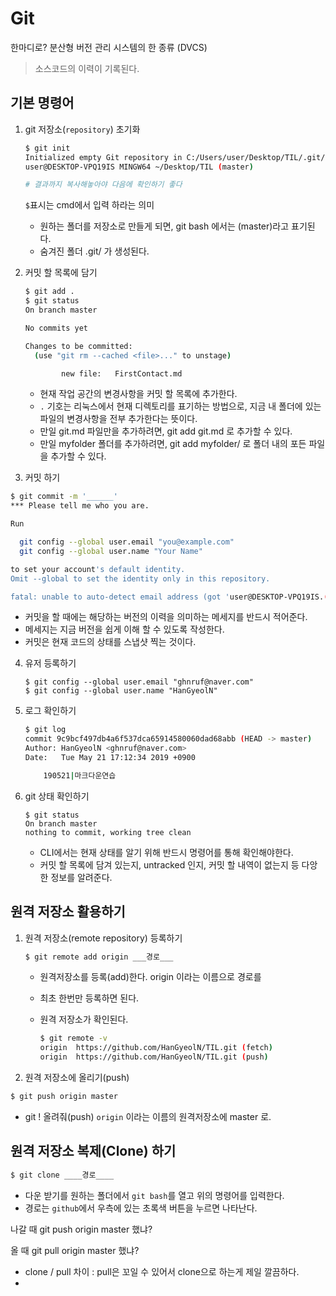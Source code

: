 # Git

한마디로? 분산형 버전 관리 시스템의 한 종류 (DVCS)

> 소스코드의 이력이 기록된다.



## 기본 명령어

1. git 저장소(`repository`) 초기화

   ```bash
   $ git init
   Initialized empty Git repository in C:/Users/user/Desktop/TIL/.git/
   user@DESKTOP-VPQ19IS MINGW64 ~/Desktop/TIL (master)
   
   # 결과까지 복사해놓아야 다음에 확인하기 좋다
   
   ```

   `$`표시는 cmd에서 입력 하라는 의미

   * 원하는 폴더를 저장소로 만들게 되면, git bash 에서는 (master)라고 표기된다. 
   * 숨겨진 폴더 .git/ 가 생성된다. 

2. 커밋 할 목록에 담기

   ```bash
   $ git add .
   $ git status
   On branch master
   
   No commits yet
   
   Changes to be committed:
     (use "git rm --cached <file>..." to unstage)
   
           new file:   FirstContact.md
   
   
   ```

   * 현재 작업 공간의 변경사항을 커밋 할 목록에 추가한다.
   * `.` 기호는 리눅스에서 현재 디렉토리를 표기하는 방법으로, 지금 내 폴더에 있는 파일의 변경사항을 전부 추가한다는 뜻이다.
   * 만일 git.md 파일만을 추가하려면, git add git.md 로 추가할 수 있다.
   * 만일 myfolder 폴더를 추가하려면, git add myfolder/ 로 폴더 내의 포든 파일을 추가할 수 있다.
   
3.  커밋 하기

   ```bash
   $ git commit -m '______'
   *** Please tell me who you are.
   
   Run
   
     git config --global user.email "you@example.com"
     git config --global user.name "Your Name"
   
   to set your account's default identity.
   Omit --global to set the identity only in this repository.
   
   fatal: unable to auto-detect email address (got 'user@DESKTOP-VPQ19IS.(none)')
   
   ```

   * 커밋을 할 때에는 해당하는 버전의 이력을 의미하는 메세지를 반드시 적어준다.
   * 메세지는 지금 버전을 쉽게 이해 할 수 있도록 작성한다.
   * 커밋은 현재 코드의 상태를 스냅샷 찍는 것이다.

4. 유저 등록하기

   ```
   $ git config --global user.email "ghnruf@naver.com"
   $ git config --global user.name "HanGyeolN"
   ```

5. 로그 확인하기

   ```bash
   $ git log
   commit 9c9bcf497db4a6f537dca65914580060dad68abb (HEAD -> master)
   Author: HanGyeolN <ghnruf@naver.com>
   Date:   Tue May 21 17:12:34 2019 +0900
   
       190521|마크다운연습
   ```

6. git 상태 확인하기

   ```
   $ git status
   On branch master
   nothing to commit, working tree clean
   ```

   * CLI에서는 현재 상태를 알기 위해 반드시 명령어를 통해 확인해야한다.
   * 커밋 할 목록에 담겨 있는지, untracked 인지, 커밋 할 내역이 없는지 등 다앙한 정보를 알려준다.



## 원격 저장소 활용하기



1. 원격 저장소(remote repository) 등록하기

   ```bash
   $ git remote add origin ___경로___
   ```

   * 원격저장소를 등록(add)한다. origin 이라는 이름으로 경로를

   * 최초 한번만 등록하면 된다.

   * 원격 저장소가 확인된다.

     ```bash
     $ git remote -v
     origin  https://github.com/HanGyeolN/TIL.git (fetch)
     origin  https://github.com/HanGyeolN/TIL.git (push)
     ```

2.  원격 저장소에 올리기(push)

   ```bash
   $ git push origin master
   ```

   * git ! 올려줘(push) `origin` 이라는 이름의 원격저장소에 master 로.



## 원격 저장소 복제(Clone) 하기

```bash
$ git clone ____경로____
```

* 다운 받기를 원하는 폴더에서 `git bash`를 열고 위의 명령어를 입력한다.
* 경로는 `github`에서 우측에 있는 초록색 버튼을 누르면 나타난다.



나갈 때 git push origin master 했냐?

올 때 git pull origin master 했냐?



* clone / pull 차이 : pull은 꼬일 수 있어서 clone으로 하는게 제일 깔끔하다. 
* 

